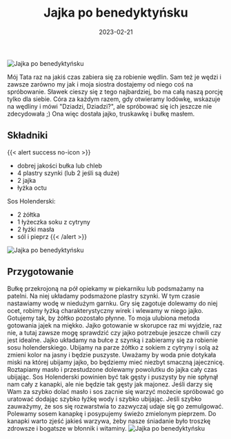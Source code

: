 ﻿---
title: "Jajka po benedyktyńsku"
date: 2023-02-21
categories:
- śniadanie
tags:
- jajka
- szynka
- sos holenderski
thumbnailImagePosition: "top"
---
![Jajka po benedyktyńsku](/img/Jajka-po-benedyktynsku/Jajka-po-benedyktynsku-3.JPG)

Mój Tata raz na jakiś czas zabiera się za robienie wędlin. Sam też je wędzi i zawsze zarówno my jak i moja siostra dostajemy od niego coś na spróbowanie. Sławek cieszy się z tego najbardziej, bo ma całą naszą porcję tylko dla siebie. Córa za każdym razem, gdy otwieramy lodówkę, wskazuje na wędliny i mówi "Dziadzi, Dziadzi?", ale spróbować się ich jeszcze nie zdecydowała ;) Ona więc dostała jajko, truskawkę i bułkę masłem.
<!--more-->

## Składniki
{{< alert success no-icon >}}
- dobrej jakości bułka lub chleb
- 4 plastry szynki (lub 2 jeśli są duże)
- 2 jajka
- łyżka octu

Sos Holenderski:
- 2 żółtka 
- 1 łyżeczka soku z cytryny
- 2 łyżki masła
- sól i pieprz
{{< /alert >}}

![Jajka po benedyktyńsku](/img/Jajka-po-benedyktynsku/Jajka-po-benedyktynsku-1.JPG)
## Przygotowanie
Bułkę przekrojoną na pół opiekamy w piekarniku lub podsmażamy na patelni. Na niej układamy podsmażone plastry szynki. W tym czasie nastawiamy wodę w niedużym garnku. Gry się zagotuje dolewamy do niej ocet, robimy łyżką charakterystyczny wirek i wlewamy w niego jajko. Gotujemy tak, by żółtko pozostało płynne. To moja ulubiona metoda gotowania jajek na miękko. Jajko gotowanie w skorupce raz mi wyjdzie, raz nie, a tutaj zawsze mogę sprawdzić czy jajko potrzebuje jeszcze chwili czy jest idealne. 
Jajko układamy na bułce z szynką i zabieramy się za robienie sosu holenderskiego. Ubijamy na parze żółtko z sokiem z cytryny i solą aż zmieni kolor na jasny i będzie puszyste. Uważamy by woda pnie dotykała miski na której ubijamy jajko, bo będziemy mieć niezbyt smaczną jajecznicę. Roztapiamy masło i przestudzone dolewamy powolutku do jajka cały czas ubijając. Sos Holenderski powinien być tak gęsty i puszysty by nie spłynął nam cały z kanapki, ale nie będzie tak gęsty jak majonez. Jeśli darzy się Wam za szybko dolać masło i sos zacnie się warzyć możecie spróbować go uratować dodając szybko łyżkę wody i szybko ubijając. Jeśli szybko zauważymy, że sos się rozwarstwia to zazwyczaj udaje się go zemulgować. Polewamy sosem kanapkę i posypujemy świeżo zmielonym pieprzem. Do kanapki warto zjeść jakieś warzywa, żeby nasze śniadanie było troszkę zdrowsze i bogatsze w błonnik i witaminy.
![Jajka po benedyktyńsku](/img/Jajka-po-benedyktynsku/Jajka-po-benedyktynsku-2.JPG)
